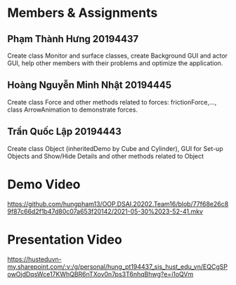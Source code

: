 # Members & Assignments
## Phạm Thành Hưng 20194437
Create class Monitor and surface classes, create Background GUI and actor GUI, help other members with their problems and optimize the application.
## Hoàng Nguyễn Minh Nhật 20194445
Create class Force and other methods related to forces: frictionForce,..., class ArrowAnimation to demonstrate forces.
## Trần Quốc Lập 20194443
Create class Object (inheritedDemo by Cube and Cylinder), GUI for Set-up Objects and Show/Hide Details and other methods related to Object
# Demo Video
https://github.com/hungpham13/OOP.DSAI.20202.Team16/blob/77f68e26c89f87c66d2f1b47d80c07a653f20142/2021-05-30%2023-52-41.mkv
# Presentation Video
https://husteduvn-my.sharepoint.com/:v:/g/personal/hung_pt194437_sis_hust_edu_vn/EQCgSPowOjdDqsWce17KWhQBR6nTXov0n7ps3T6nhqBhwg?e=i1oQVm

